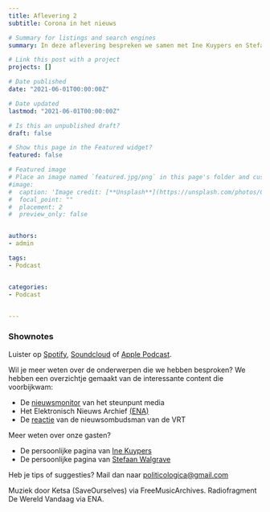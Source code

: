 ```yaml
---
title: Aflevering 2
subtitle: Corona in het nieuws

# Summary for listings and search engines
summary: In deze aflevering bespreken we samen met Ine Kuypers en Stefaan Walgrave over de recente rapportage van het ENA.

# Link this post with a project
projects: []

# Date published
date: "2021-06-01T00:00:00Z"

# Date updated
lastmod: "2021-06-01T00:00:00Z"

# Is this an unpublished draft?
draft: false

# Show this page in the Featured widget?
featured: false

# Featured image
# Place an image named `featured.jpg/png` in this page's folder and customize its options here.
#image:
#  caption: 'Image credit: [**Unsplash**](https://unsplash.com/photos/CpkOjOcXdUY)'
#  focal_point: ""
#  placement: 2
#  preview_only: false


authors:
- admin

tags:
- Podcast


categories:
- Podcast


---
```




### Shownotes

Luister op [Spotify](https://open.spotify.com/episode/2lcV3jqiFehpBZvlu54KhM?si=bRaXbON4QWGluxsDpAxmVA), [Soundcloud](https://soundcloud.com/user-299897290/aflevering-2-corona-in-het-nieuws) of [Apple Podcast](https://podcasts.apple.com/be/podcast/aflevering-2-corona-in-het-nieuws/id1570392842?i=1000523890816).

Wil je meer weten over de onderwerpen die we hebben besproken? We hebben een overzichtje gemaakt van de interessante content die voorbijkwam:

* De  [nieuwsmonitor](https://www.steunpuntmedia.be/wp-content/uploads/2021/04/Nieuwsmonitor-30.pdf) van het steunpunt media
* Het Elektronisch Nieuws Archief [(ENA)](nieuwsarchief.be/)
* De [reactie](https://www.vrt.be/vrtnws/nl/2021/04/09/nieuwsmonitor/) van de nieuwsombudsman van de VRT


Meer weten over onze gasten?
* De persoonlijke pagina van [Ine Kuypers](https://www.uantwerpen.be/nl/personeel/ine-kuypers/)
* De persoonlijke pagina van [Stefaan Walgrave](https://www.uantwerpen.be/nl/personeel/stefaan-walgrave/)

Heb je tips of suggesties? Mail dan naar politicologica@gmail.com

Muziek door Ketsa (SaveOurselves) via FreeMusicArchives.
Radiofragment De Wereld Vandaag via ENA.
